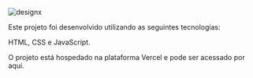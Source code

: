 ![designx](https://github.com/murillonunes1/designx/assets/123185990/df498857-f28a-4498-a2b3-ffd4d1e6a53a)

Este projeto foi desenvolvido utilizando as seguintes tecnologias:

HTML, CSS e JavaScript.

O projeto está hospedado na plataforma Vercel e pode ser acessado por aqui.
